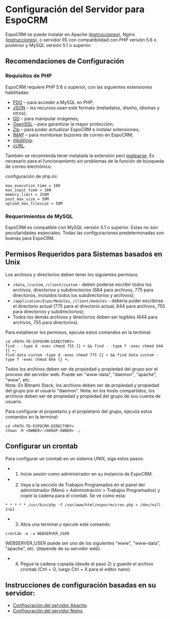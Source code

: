 # Configuración del Servidor para EspoCRM

EspoCRM se puede instalar en Apache ([instrucciones](apache-server-configuration.md)), Nginx ([instrucciones](nginx-server-configuration.md)), o servidor IIS con compatibilidad con PHP versión 5.6 o posterior y MySQL versión 5.1 o superior.

## Recomendaciones de Configuración

### Requisitos de PHP

EspoCRM requiere PHP 5.6 o superior, con las siguientes extensiones habilitadas:

* [PDO](http://php.net/manual/en/book.pdo.php) – para acceder a MySQL en PHP;
* [JSON](http://php.net/manual/en/book.json.php) – los recursos usan este formato (metadatos, diseño, idiomas y otros);
* [GD](http://php.net/manual/en/book.image.php) – para manipular imágenes;
* [OpenSSL](http://php.net/manual/en/book.openssl.php) – para garantizar la mayor protección;
* [Zip](http://php.net/manual/en/book.zip.php) – para poder actualizar EspoCRM e instalar extensiones;
* [IMAP](http://php.net/manual/en/book.imap.php) – para monitorear buzones de correo en EspoCRM;
* [mbstring](http://php.net/manual/en/book.mbstring.php);
* [cURL](http://php.net/manual/en/book.curl.php).

También se recomienda tener instalada la extensión pecl [mailparse](https://pecl.php.net/package/mailparse). Es necesario para el funcionamiento sin problemas de la función de búsqueda de correo electrónico.

configuración de php.ini:

```
max_execution_time = 180
max_input_time = 180
memory_limit = 256M
post_max_size = 50M
upload_max_filesize = 50M
```


### Requerimientos de MySQL

EspoCRM es compatible con MySQL versión 5.1 o superior.
Estas no son peculiaridades especiales. Todas las configuraciones predeterminadas son buenas para EspoCRM.

## Permisos Requeridos para Sistemas basados en Unix

Los archivos y directorios deben tener los siguientes permisos:

* `/data`, `/custom`, `/client/custom` - deben poderse escribir todos los archivos, directorios y subdirectorios (664 para archivos, 775 para directorios, incluidos todos los subdirectorios y archivos);
* `/application/Espo/Modules`, `/client/modules` - debería poder escribirse el directorio actual (775 para el directorio actual, 644 para archivos, 755 para directorios y subdirectorios);
* Todos los demás archivos y directorios deben ser legibles (644 para archivos, 755 para directorios).

Para establecer los permisos, ejecuta estos comandos en la terminal:

```
cd <PATH-TO-ESPOCRM-DIRECTORY>
find . -type d -exec chmod 755 {} + && find . -type f -exec chmod 644 {} +;
find data custom -type d -exec chmod 775 {} + && find data custom -type f -exec chmod 664 {} +;
```

Todos los archivos deben ser de propiedad y propiedad del grupo por el proceso del servidor web. Puede ser "www-data", "daemon", "apache", "www", etc.  
Nota: En Bitnami Stack, los archivos deben ser de propiedad y propiedad del grupo por el usuario "daemon".
Nota: en los hosts compartidos, los archivos deben ser de propiedad y propiedad del grupo de suu cuenta de usuario.

Para configurar el propietario y el propietario del grupo, ejecuta estos comandos en la terminal:

```
cd <PATH-TO-ESPOCRM-DIRECTORY>
chown -R <OWNER>:<GROUP-OWNER> .;
```

## Configurar un crontab

Para configurar un crontab en un sistema UNIX, siga estos pasos:

* 1. Inicie sesión como administrador en su instancia de EspoCRM.
* 2. Vaya a la sección de Trabajos Programados en el panel del administrador (Menú > Administración > Trabajos Programados) y copie la cadena para el crontab. Se ve como esta:
```
* * * * * /usr/bin/php -f /var/www/html/espocrm/cron.php > /dev/null 2>&1
```
* 3. Abra una terminal y ejecute este comando:
```
crontab -e -u WEBSERVER_USER
```
WEBSERVER_USER puede ser uno de los siguientes "www", "www-data", "apache", etc. (depende de su servidor web).
* 4. Pegue la cadena copiada (desde el paso 2) y guarde el archivo crontab (Ctrl + O, luego Ctrl + X para el editor nano).

## Instrucciones de configuración basadas en su servidor:

* [Configuración del servidor Apache](apache-server-configuration.md).
* [Configuración del servidor Nginx](nginx-server-configuration.md).

